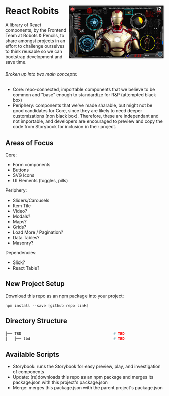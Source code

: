 <h1>
  React Robits <img align="right" width="300" src="robits.png"> 
</h1>
A library of React components, by the Frontend Team at Robots & Pencils, to share amongst projects in an effort to challenge ourselves to think reusable so we can bootstrap development and save time.

###### Broken up into two main concepts:

- Core: repo-connected, importable components that we believe to be common and "base" enough to standardize for R&P (attempted black box)
- Periphery: components that we've made sharable, but might not be good candidates for Core, since they are likely to need deeper customizations (non black box). Therefore, these are independant and not importable, and developers are encouraged to preview and copy the code from Storybook for inclusion in their project.

## Areas of Focus

Core:

- Form components
- Buttons
- SVG Icons
- UI Elements (toggles, pills)

Periphery:

- Sliders/Carousels
- Item Tile
- Video?
- Modals?
- Maps?
- Grids?
- Load More / Pagination?
- Data Tables?
- Masonry?

Dependencies:

- Slick?
- React Table?

## New Project Setup

Download this repo as an npm package into your project:

```
npm install --save [github repo link]
```

## Directory Structure

```bash
├── TBD                                         # TBD
│   ├── tbd                                     # TBD

```

## Available Scripts

- Storybook: runs the Storybook for easy preview, play, and investigation of components
- Update: (re)downloads this repo as an npm package and merges its package.json with this project's package.json
- Merge: merges this package.json with the parent project's package.json

